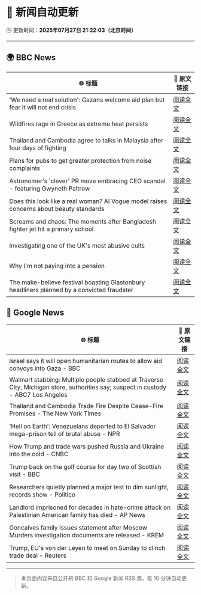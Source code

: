 # 🧠 新闻自动更新

🕒 更新时间：**2025年07月27日 21:22:03（北京时间）**

---

## 🌍 BBC News

| 🌐 标题 | 🔗 原文链接 |
|--------|-------------|
| 'We need a real solution': Gazans welcome aid plan but fear it will not end crisis | [阅读全文](https://www.bbc.com/news/articles/crlzr7ey8rpo) |
| Wildfires rage in Greece as extreme heat persists | [阅读全文](https://www.bbc.com/news/articles/cvgv313e381o) |
| Thailand and Cambodia agree to talks in Malaysia after four days of fighting | [阅读全文](https://www.bbc.com/news/articles/cy854585r32o) |
| Plans for pubs to get greater protection from noise complaints | [阅读全文](https://www.bbc.com/news/articles/cwye5jx8y3go) |
| Astronomer's 'clever' PR move embracing CEO scandal - featuring Gwyneth Paltrow | [阅读全文](https://www.bbc.com/news/articles/crlzrjp2e2lo) |
| Does this look like a real woman? AI Vogue model raises concerns about beauty standards | [阅读全文](https://www.bbc.com/news/articles/cgeqe084nn4o) |
| Screams and chaos: The moments after Bangladesh fighter jet hit a primary school | [阅读全文](https://www.bbc.com/news/articles/cp90d9mkz9xo) |
| Investigating one of the UK's most abusive cults | [阅读全文](https://www.bbc.com/news/articles/cp82g8dnxggo) |
| Why I'm not paying into a pension | [阅读全文](https://www.bbc.com/news/articles/c05631v11ndo) |
| The make-believe festival boasting Glastonbury headliners planned by a convicted fraudster | [阅读全文](https://www.bbc.com/news/articles/cvg8d7vl420o) |

## 📰 Google News

| 🌐 标题 | 🔗 原文链接 |
|--------|-------------|
| Israel says it will open humanitarian routes to allow aid convoys into Gaza - BBC | [阅读全文](https://news.google.com/rss/articles/CBMiWkFVX3lxTFBTN1VzVkF3SjA5elpjR0pCekx4ODFuNlRTU3M5em14ZGdqbGNyY18xRl9kZkxuT3c0WVNXU3h6dDJWcVdpVFFVbjlpOGJjcjljWVFvMzMtMTRWQdIBX0FVX3lxTE1HR08zOFROQ2xGUlpkc1BwRjZUeXN4c25EU2J2VUt4eEpUdVZIRXBpVnF1d3NGS2d0OUxiVzk4dnN3RWhwaExYbmlvQjhFeHhKX2NhRWphV2dIeFU5eHl3?oc=5) |
| Walmart stabbing: Multiple people stabbed at Traverse City, Michigan store, authorities say; suspect in custody - ABC7 Los Angeles | [阅读全文](https://news.google.com/rss/articles/CBMizgFBVV95cUxNZ2ZRTzQxNXNGSnhrcTNyWUpNRlpiTUhyRi1adWgwd0x1eG1YUE9yU1BjZmpxNzBrRVJYSUs5b185cFRKQ0VWUTdWRjJmSzlPWGVWbVpuQ0pFQ2hYSEltc19jeDR1VDZHT2Y2VGNQX3FPdjYwTDFoYU95ODNmR3FUbk1HeDZ1MWljVEdySDZodzdoVEdWTW1sRUY4TWJfSFBYNzBRdW9YN1BvdGRHYlV1MTU0NUs5dTN5eGdYbVh1TXpqaUFReExGSlpFT1NDUQ?oc=5) |
| Thailand and Cambodia Trade Fire Despite Cease-Fire Promises - The New York Times | [阅读全文](https://news.google.com/rss/articles/CBMigwFBVV95cUxNZXQtOXVHY29Hd3Jxc1hnck45eE9ndzl4emZhMzZUaHVmcXVET0JVSHNIeGtleXFIX0RzcDc5UXpkeU1qaHpyQjRQYi1vS2lPc3YwUGlnQkl3b2ZjZGZmVGZ5UkkxUmc3aUhQbnBTSUg1VHpZa1hQNDJHLXVBZVY0YTlVUQ?oc=5) |
| 'Hell on Earth': Venezuelans deported to El Salvador mega-prison tell of brutal abuse - NPR | [阅读全文](https://news.google.com/rss/articles/CBMixgFBVV95cUxOM2FfZG1sYWMwX183VFR0ZExjYlZ5QWZCZW8zSVVlZmJxN1pTblBNRFlVTkhMY1pTc3FlSEVRZ3N4Yzk1S29EbFFlLWhiaXlWQkc2YU1QRXhYajVyTzJaN2xNYnNmM3hrRy1vaWtZLUt6TThGdFFITjJHWnFfLWdjWV83U2d6Zm1ueGJwN1JqWXAtNVNvZGNzajJ6TkNRV1g5ODgtVDNlTVgyZTA0Y1l0Tlh4M25qZk9rLWhDWE1fb3paMjc1YXc?oc=5) |
| How Trump and trade wars pushed Russia and Ukraine into the cold - CNBC | [阅读全文](https://news.google.com/rss/articles/CBMiowFBVV95cUxOYWRiTG1HZzNwUENrVm95dG1SNEFMSkU5X2Q2ai1tMDIzWkRQd0lYYmE0c0JJUXBmTG9FdkxCMmdLN0RlbS02X3ROODhFbm04SFp0ZnlwdnJFVHp2eGhfYS1sUm5oam11a093UHliSnBDZVI1TV83RUFoTW1MWFQyM1ZZbEtNZ1QwUW9oVE5ENXV1aFJ4R0NoTFFpdzA0U1BYajd30gGoAUFVX3lxTE0xU2ZLa05DWTBMRURUREVuT09QLVNCTEdJY0RjQUt5SXFYc3lxNU5aSFR3UWRKV2lDNFlfaW4yMndCZDd5RWZ5U3pZTkY3Wms1MVMyV3piWDdGU1hQellWSHNUUHpERXdsOGUwaV83TFJpS0d0bTNOWjJHSU9KcjhGS2w1N2EtaU9GcjdTWC1CbTJiNjJ6cjk0QVBTZzZrYU9JQ0xyeUlzMA?oc=5) |
| Trump back on the golf course for day two of Scottish visit - BBC | [阅读全文](https://news.google.com/rss/articles/CBMiWkFVX3lxTE5mck9xckxHdTRDSTk3QTE3dVBsemxueGpLWDlCSXU4V3U4MkRtZWltRXlJX1Ywa1pUNGcxdV9qVF9BSmlHWWQzZFU1NVRlWXVjUmNPclExcVdjZ9IBX0FVX3lxTE9ZS1hPWnUwV0VTX3lPZkFsUWg4Q1kzbkxXc3h5ZHJQLVVwaWJXTU1xMHByY29IRlJpODh3cU5sNzMxdWVqUGthZGxJdWZnY29LM3EwVWJHYkkxQThIVWE4?oc=5) |
| Researchers quietly planned a major test to dim sunlight, records show - Politico | [阅读全文](https://news.google.com/rss/articles/CBMingFBVV95cUxQbV9CQ1JXMV9PRXI0X2hSbDc4amtlRTZXVVcyNG5lb3NnTHdJZnFLaTlDT3NtdGVjLUZXUGoxNzRQWUI5SVczUTdRNEIwOWFhOGlqSm1DWndVVmxYZm1HY09MR0hBTjBRd3R2Y09rVVVtZUdoOWhFR0pGTUs2RUFzOGMxT3Y3Ujd1SlE0TGxwOEN2Q19jNWphRnNKZURFdw?oc=5) |
| Landlord imprisoned for decades in hate-crime attack on Palestinian American family has died - AP News | [阅读全文](https://news.google.com/rss/articles/CBMipgFBVV95cUxQSURzNlNFaXRhb2RXOXZOX05qcURRSkhOVGs0ZzVQZWNWSExCTjhHUUVlMFpqRjYyUlF4V3U0VHprVTBLSDZUelR5b0d4ZW5QTC1kLUZrNGpxQWs2VjJNQk9TblFhb1ozdnBNaXZ5aUhyYjJoajNEbzE5QkVGRENOdjRqR0xxMzRmQlpmMThoSlBDc0dSaE1idkItb2xJUkhRakRtVWV3?oc=5) |
| Goncalves family issues statement after Moscow Murders investigation documents are released - KREM | [阅读全文](https://news.google.com/rss/articles/CBMijwJBVV95cUxNUlRfSGlqdWEzOEdRd2VnSXlSc2tiTFVBTnBRenNyN1kwNi1VQW5vQ2c5Q0R6eThCd3UzN1ZvT2VBNkxIengyOElDejdZa05tbVd4MXZTdXJjeXAtQzZQeVNhck9CUlpiNlEzY3FVbnY3NFdnSm5fNk1ST2xyVl9tQ1JkTXExVTJOdmVteDM0YmNlVVJmNFBPX0pqdUZZMUFTNW9NQ3dKYWJXbXNLM1ZCTTF3UWVGZnVkajNjOWtVZ1ZKTV91dGRrd3VJNEg5S2tFOFd3Y2kwTklMYTVJRUx3R1hmVW9FdHFjTHZ5UHo3d3VnNjhJbDdWajNFdGRWVHJHNllmX0VDMlNnYnk3cGow?oc=5) |
| Trump, EU's von der Leyen to meet on Sunday to clinch trade deal - Reuters | [阅读全文](https://news.google.com/rss/articles/CBMinwFBVV95cUxOT2JJSFo5YW41dTF6czVuYlBkVWhOaHZWZVQ1M1RocG1wVjQzdlNORDVkMUI3RU14MDAtekN4OW1fdlJHRXJScFJPaURhLTRsQmhLMGpuallVZy1UVGFORlZoU1psUXVPNVY2UE5HMFFnTV9LeEJsYkxMNHdOUEtrYS1YWkdmMGtZZ1VIckd0NnF1cnlVNmZQTzhZSk1mUWM?oc=5) |

---
> 本页面内容来自公开的 BBC 和 Google 新闻 RSS 源，每 10 分钟自动更新。